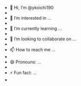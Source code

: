 - 👋 Hi, I’m @ykoichi190
- 
- 👀 I’m interested in ...
- 
- 🌱 I’m currently learning ...
- 
- 💞️ I’m looking to collaborate on ...
- 
- 📫 How to reach me ...
- 
- 😄 Pronouns: ...
- 
- ⚡ Fun fact: ...
- 

<!---
ykoichi190/ykoichi190 is a ✨ special ✨ repository because its `README.md` (this file) appears on your GitHub profile.
You can click the Preview link to take a look at your changes.
--->
